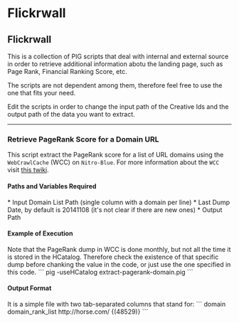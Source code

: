 # Flickrwall

<h2>Flickrwall</h2>

This is a collection of PIG scripts that deal with internal and external source in order to retrieve additional information abotu the landing page, such as Page Rank, Financial Ranking Score, etc.

The scripts are not dependent among them, therefore feel free to use the one that fits your need.

Edit the scripts in order to change the input path of the Creative Ids and the output path of the data you want to extract.

------------
<h3>Retrieve PageRank Score for a Domain URL</h3>

This script extract the PageRank score for a list of URL domains using the `WebCrawlCache` (WCC) on `Nitro-Blue`. 
For more information about the `WCC` visit [this twiki](http://twiki.corp.yahoo.com/view/Yst/WebCrawlCache).

<h4>Paths and Variables Required</h4>
* Input Domain List Path (single column with a domain per line)
* Last Dump Date, by default is 20141108 (it's not clear if there are new ones)
* Output Path

<h4>Example of Execution</h4>
Note that the PageRank dump in WCC is done monthly, but not all the time it is stored in the HCatalog. Therefore check the existence of that specific dump before chanking the value in the code, or just use the one specified in this code.
```
pig -useHCatalog extract-pagerank-domain.pig
```

<h4>Output Format</h4>
It is a simple file with two tab-separated columns that stand for:
```
domain <tab> domain_rank_list
http://horse.com/ <tab> {(48529)}
```
